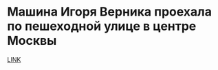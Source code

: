 # Машина Игоря Верника проехала по пешеходной улице в центре Москвы 



[LINK](https://varlamov.ru/3252350.html)